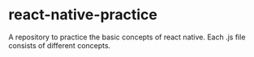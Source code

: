# react-native-practice
 A repository to practice the basic concepts of react native. Each .js file consists of different concepts.
